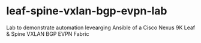 # leaf-spine-vxlan-bgp-evpn-lab
Lab to demonstrate automation levearging Ansible of a Cisco Nexus 9K Leaf &amp; Spine VXLAN BGP EVPN Fabric
